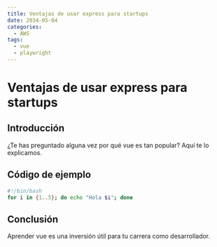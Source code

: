 ```yaml
---
title: Ventajas de usar express para startups
date: 2034-05-04
categories:
  - AWS
tags:
  - vue
  - playwright
---
```


# Ventajas de usar express para startups

## Introducción

¿Te has preguntado alguna vez por qué vue es tan popular? Aquí te lo explicamos.

## Código de ejemplo

```bash
#!/bin/bash
for i in {1..5}; do echo "Hola $i"; done
```

## Conclusión

Aprender vue es una inversión útil para tu carrera como desarrollador.